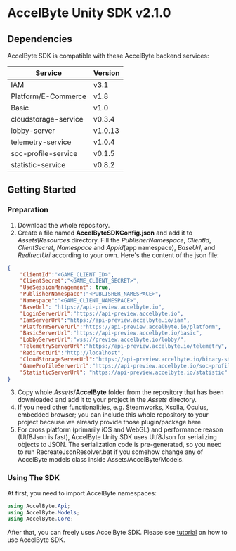 # AccelByte Unity SDK v2.1.0

## Dependencies

AccelByte SDK is compatible with these AccelByte backend services:

| Service              | Version              |
|----------------------|----------------------|
| IAM                  | v3.1                 |
| Platform/E-Commerce  | v1.8                 |
| Basic                | v1.0                 |
| cloudstorage-service | v0.3.4               |
| lobby-server         | v1.0.13              |
| telemetry-service    | v1.0.4               |
| soc-profile-service  | v0.1.5               |
| statistic-service    | v0.8.2               |

## Getting Started

### Preparation

1. Download the whole repository.
2. Create a file named **AccelByteSDKConfig.json** and add it to *Assets\Resources* directory. Fill the _PublisherNamespace_, _ClientId_, _ClientSecret_, _Namespace_ and _AppId_(app namespace), _BaseUrl_, and _RedirectUri_ according to your own. Here's the content of the json file:

```json
{
    "ClientId":"<GAME_CLIENT_ID>",
    "ClientSecret":"<GAME_CLIENT_SECRET>",
    "UseSessionManagement": true,
    "PublisherNamespace":"<PUBLISHER_NAMESPACE>",
    "Namespace":"<GAME_CLIENT_NAMESPACE>",
    "BaseUrl": "https://api-preview.accelbyte.io",
    "LoginServerUrl":"https://api-preview.accelbyte.io",
    "IamServerUrl":"https://api-preview.accelbyte.io/iam",
    "PlatformServerUrl":"https://api-preview.accelbyte.io/platform",
    "BasicServerUrl":"https://api-preview.accelbyte.io/basic",
    "LobbyServerUrl":"wss://preview.accelbyte.io/lobby/",
    "TelemetryServerUrl":"https://api-preview.accelbyte.io/telemetry",
    "RedirectUri":"http://localhost",
    "CloudStorageServerUrl":"https://api-preview.accelbyte.io/binary-store",
    "GameProfileServerUrl":"https://api-preview.accelbyte.io/soc-profile",
    "StatisticServerUrl": "https://api-preview.accelbyte.io/statistic"
}
```

3. Copy whole *Assets*/**AccelByte** folder from the repository that has been downloaded and add it to your project in the *Assets* directory.
4. If you need other functionalities, e.g. Steamworks, Xsolla, Oculus, embedded browser; you can include this whole repository to your project because we already provide those plugin/package here.
5. For cross platform (primarily iOS and WebGL) and performance reason (Utf8Json is fast), AccelByte Unity SDK uses Utf8Json for serializing objects to JSON. The serialization code is pre-generated, so you need to run RecreateJsonResolver.bat if you somehow change any of AccelByte models class inside Assets/AccelByte/Models.

### Using The SDK

At first, you need to import AccelByte namespaces:

```csharp
using AccelByte.Api;
using AccelByte.Models;
using AccelByte.Core;
```

After that, you can freely uses AccelByte SDK. Please see [tutorial](docs/tutorial.md) on how to use AccelByte SDK.

